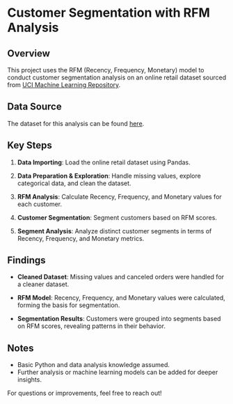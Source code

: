 # Customer Segmentation with RFM Analysis

## Overview

This project uses the RFM (Recency, Frequency, Monetary) model to conduct customer segmentation analysis on an online retail dataset sourced from [UCI Machine Learning Repository](https://archive.ics.uci.edu/dataset/352/online+retail).

## Data Source

The dataset for this analysis can be found [here](https://archive.ics.uci.edu/dataset/352/online+retail).

## Key Steps

1. **Data Importing**: Load the online retail dataset using Pandas.

2. **Data Preparation & Exploration**: Handle missing values, explore categorical data, and clean the dataset.

3. **RFM Analysis**: Calculate Recency, Frequency, and Monetary values for each customer.

4. **Customer Segmentation**: Segment customers based on RFM scores.

5. **Segment Analysis**: Analyze distinct customer segments in terms of Recency, Frequency, and Monetary metrics.

## Findings

- **Cleaned Dataset**: Missing values and canceled orders were handled for a cleaner dataset.

- **RFM Model**: Recency, Frequency, and Monetary values were calculated, forming the basis for segmentation.

- **Segmentation Results**: Customers were grouped into segments based on RFM scores, revealing patterns in their behavior.



## Notes

- Basic Python and data analysis knowledge assumed.
- Further analysis or machine learning models can be added for deeper insights.

For questions or improvements, feel free to reach out!
